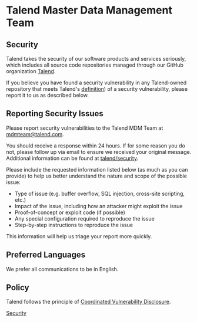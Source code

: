 # Talend Master Data Management Team

## Security

Talend takes the security of our software products and services seriously, which includes all source code repositories managed through our GitHub organization [Talend](https://github.com/talend).

If you believe you have found a security vulnerability in any Talend-owned repository that meets Talend's [definition](https://www.talend.com/security/incident-response/)) of a security vulnerability, please report it to us as described below.

## Reporting Security Issues

Please report security vulnerabilities to the Talend MDM Team at [mdmteam@talend.com](mailto:mdmteam@talend.com).

You should receive a response within 24 hours. If for some reason you do not, please follow up via email to ensure we received your original message. Additional information can be found at [talend/security](https://www.talend.com/security/).

Please include the requested information listed below (as much as you can provide) to help us better understand the nature and scope of the possible issue:

  * Type of issue (e.g. buffer overflow, SQL injection, cross-site scripting, etc.)
  * Impact of the issue, including how an attacker might exploit the issue
  * Proof-of-concept or exploit code (if possible)
  * Any special configuration required to reproduce the issue
  * Step-by-step instructions to reproduce the issue

This information will help us triage your report more quickly.

## Preferred Languages

We prefer all communications to be in English.

## Policy

Talend follows the principle of
[Coordinated Vulnerability Disclosure](https://www.talend.com/security/vulnerability-disclosure/).

[Security](./SECURITY.md)
